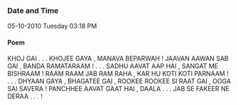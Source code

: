 ### Date and Time

05-10-2010 Tuesday 03:18 PM

#### Poem

KHOJ GAI . . . KHOJEE GAYA , MANAVA BEPARWAH ! JAAVAN AAWAN SAB GAI , BANDA RAMATARAAM ! . . . SADHU AAVAT AAP HAI , SANGAT ME BISHRAAM ! RAAM RAAM JAB RAM RAHA , KAR HU KOTI KOTI PARNAAM ! . . . DHYAAN GAYA , BHAGATEE GAI , ROOKEE ROOKEE SI RAAT GAI , OOGA SAI SAVERA ! PANCHHEE AAVAT GAAT HAI , DAALA . . . JAB SE FAKEER NE DERAA . . . !
